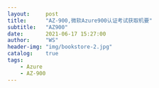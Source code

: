 ```yaml
---
layout:     post
title:      "AZ-900,微软Azure900认证考试获取机要"
subtitle:   "AZ900"
date:       2021-06-17 15:27:00
author:     "WS"
header-img: "img/bookstore-2.jpg"
catalog:    true
tags:
    - Azure
    - AZ-900
---
```



